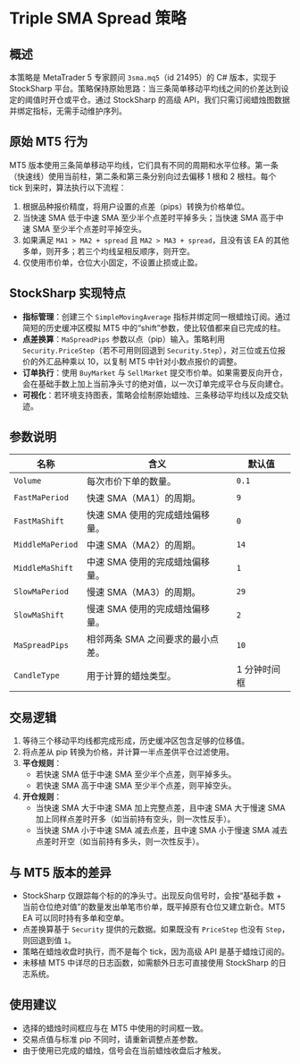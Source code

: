 # Triple SMA Spread 策略

## 概述
本策略是 MetaTrader 5 专家顾问 `3sma.mq5`（id 21495）的 C# 版本，实现于 StockSharp 平台。策略保持原始思路：当三条简单移动平均线之间的价差达到设定的阈值时开仓或平仓。通过 StockSharp 的高级 API，我们只需订阅蜡烛图数据并绑定指标，无需手动维护序列。

## 原始 MT5 行为
MT5 版本使用三条简单移动平均线，它们具有不同的周期和水平位移。第一条（快速线）使用当前柱，第二条和第三条分别向过去偏移 1 根和 2 根柱。每个 tick 到来时，算法执行以下流程：

1. 根据品种报价精度，将用户设置的点差（pips）转换为价格单位。
2. 当快速 SMA 低于中速 SMA 至少半个点差时平掉多头；当快速 SMA 高于中速 SMA 至少半个点差时平掉空头。
3. 如果满足 `MA1 > MA2 + spread` 且 `MA2 > MA3 + spread`，且没有该 EA 的其他多单，则开多；若三个均线呈相反顺序，则开空。
4. 仅使用市价单，仓位大小固定，不设置止损或止盈。

## StockSharp 实现特点
* **指标管理**：创建三个 `SimpleMovingAverage` 指标并绑定同一根蜡烛订阅。通过简短的历史缓冲区模拟 MT5 中的“shift”参数，使比较值都来自已完成的柱。
* **点差换算**：`MaSpreadPips` 参数以点（pip）输入。策略利用 `Security.PriceStep`（若不可用则回退到 `Security.Step`），对三位或五位报价的外汇品种乘以 10，以复制 MT5 中针对小数点报价的调整。
* **订单执行**：使用 `BuyMarket` 与 `SellMarket` 提交市价单。如果需要反向开仓，会在基础手数上加上当前净头寸的绝对值，以一次订单完成平仓与反向建仓。
* **可视化**：若环境支持图表，策略会绘制原始蜡烛、三条移动平均线以及成交轨迹。

## 参数说明
| 名称 | 含义 | 默认值 |
|------|------|--------|
| `Volume` | 每次市价下单的数量。 | `0.1` |
| `FastMaPeriod` | 快速 SMA（MA1）的周期。 | `9` |
| `FastMaShift` | 快速 SMA 使用的完成蜡烛偏移量。 | `0` |
| `MiddleMaPeriod` | 中速 SMA（MA2）的周期。 | `14` |
| `MiddleMaShift` | 中速 SMA 使用的完成蜡烛偏移量。 | `1` |
| `SlowMaPeriod` | 慢速 SMA（MA3）的周期。 | `29` |
| `SlowMaShift` | 慢速 SMA 使用的完成蜡烛偏移量。 | `2` |
| `MaSpreadPips` | 相邻两条 SMA 之间要求的最小点差。 | `10` |
| `CandleType` | 用于计算的蜡烛类型。 | 1 分钟时间框 |

## 交易逻辑
1. 等待三个移动平均线都完成形成，历史缓冲区包含足够的位移值。
2. 将点差从 pip 转换为价格，并计算一半点差供平仓过滤使用。
3. **平仓规则**：
   * 若快速 SMA 低于中速 SMA 至少半个点差，则平掉多头。
   * 若快速 SMA 高于中速 SMA 至少半个点差，则平掉空头。
4. **开仓规则**：
   * 当快速 SMA 大于中速 SMA 加上完整点差，且中速 SMA 大于慢速 SMA 加上同样点差时开多（如当前持有空头，则一次性反手）。
   * 当快速 SMA 小于中速 SMA 减去点差，且中速 SMA 小于慢速 SMA 减去点差时开空（如当前持有多头，则一次性反手）。

## 与 MT5 版本的差异
* StockSharp 仅跟踪每个标的的净头寸。出现反向信号时，会按“基础手数 + 当前仓位绝对值”的数量发出单笔市价单，既平掉原有仓位又建立新仓。MT5 EA 可以同时持有多单和空单。
* 点差换算基于 `Security` 提供的元数据。如果既没有 `PriceStep` 也没有 `Step`，则回退到值 `1`。
* 策略在蜡烛收盘时执行，而不是每个 tick，因为高级 API 是基于蜡烛订阅的。
* 未移植 MT5 中详尽的日志函数，如需额外日志可直接使用 StockSharp 的日志系统。

## 使用建议
* 选择的蜡烛时间框应与在 MT5 中使用的时间框一致。
* 交易点值与标准 pip 不同时，请重新调整点差参数。
* 由于使用已完成的蜡烛，信号会在当前蜡烛收盘后才触发。
